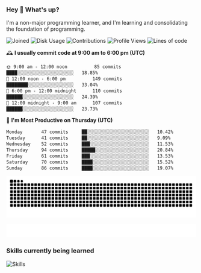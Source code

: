 ### Hey :wave: What's up?

I'm a non-major programming learner, and I'm learning and consolidating the foundation of programming.

<!--START_SECTION:waka-->
![Joined](http://img.shields.io/badge/Joined-6%20years%20ago-6D67E4?style=flat&labelColor=453C67)
![Disk Usage](http://img.shields.io/badge/Github%27s%20Storage-592.0%20MB-FD841F?style=flat&labelColor=E14D2A)
![Contributions](http://img.shields.io/badge/Contributions%20in%202023-59-7DCE13?style=flat&labelColor=2B7A0B)
![Profile Views](http://img.shields.io/badge/Profile%20Views-60-3AB4F2?style=flat&labelColor=0078AA)
![Lines of code](https://img.shields.io/badge/Lines%20of%20code-2%20Million%20Lines%20of%20code-FF8B8B?style=flat&labelColor=EB4747)

🕰️ **I usually commit code at 9:00 am to 6:00 pm (UTC)** 

```text
🌞 9:00 am - 12:00 noon          85 commits     ████░░░░░░░░░░░░░░░░░░░░░   18.85% 
🌆 12:00 noon - 6:00 pm          149 commits    ████████░░░░░░░░░░░░░░░░░   33.04% 
🌃 6:00 pm - 12:00 midnight      110 commits    ██████░░░░░░░░░░░░░░░░░░░   24.39% 
🌙 12:00 midnight - 9:00 am      107 commits    ██████░░░░░░░░░░░░░░░░░░░   23.73%
```
📅 **I'm Most Productive on Thursday (UTC)** 

```text
Monday       47 commits     ██░░░░░░░░░░░░░░░░░░░░░░░   10.42% 
Tuesday      41 commits     ██░░░░░░░░░░░░░░░░░░░░░░░   9.09% 
Wednesday    52 commits     ███░░░░░░░░░░░░░░░░░░░░░░   11.53% 
Thursday     94 commits     █████░░░░░░░░░░░░░░░░░░░░   20.84% 
Friday       61 commits     ███░░░░░░░░░░░░░░░░░░░░░░   13.53% 
Saturday     70 commits     ████░░░░░░░░░░░░░░░░░░░░░   15.52% 
Sunday       86 commits     ████░░░░░░░░░░░░░░░░░░░░░   19.07%
```

<!--END_SECTION:waka-->

![Snake animation](https://raw.githubusercontent.com/dirname/dirname/output/snake.svg)

![metrics](github-metrics.svg)

### Skills currently being learned

![Skills](https://skillicons.dev/icons?i=linux,rust,go,solidity,typescript,bash,git,postgres,mysql,redis,mongo,docker,kubernetes,grafana,prometheus)
